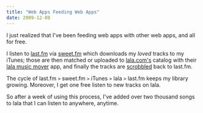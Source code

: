 ```yaml
---
title: "Web Apps Feeding Web Apps"
date: 2009-12-08
---
```


I just realized that I've been feeding web apps with other web apps, and all for free.

I listen to [last.fm] via [sweet.fm] which downloads my _loved_ tracks to my iTunes; those are then matched or uploaded to [lala.com's] catalog with their [lala music mover] app, and finally the tracks are [scrobbled] back to last.fm.

The cycle of last.fm `>` sweet.fm `>` iTunes `>` lala `>` last.fm keeps my library growing. Moreover, I get one free listen to new tracks on lala.

So after a week of using this process, I've added over two thousand songs to lala that I can listen to anywhere, anytime.

[last.fm]: http://last.fm
[sweet.fm]: http://github.com/MagicMoo/SweetFM
[lala.com's]: http://www.lala.com
[lala music mover]: http://www.lala.com/musicmover/uploader
[scrobbled]: http://www.audioscrobbler.net/
